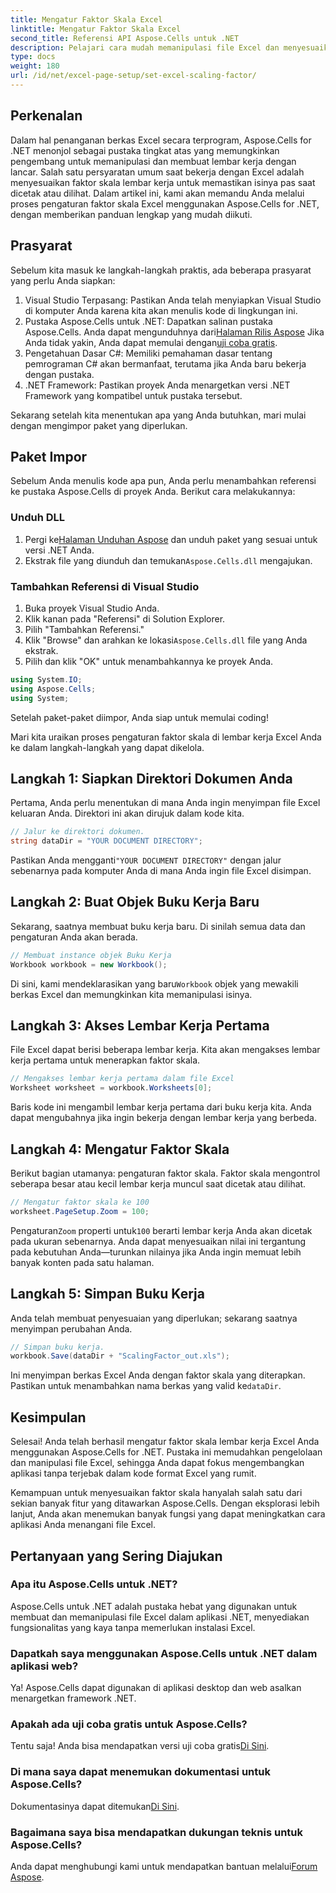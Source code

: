 ```yaml
---
title: Mengatur Faktor Skala Excel
linktitle: Mengatur Faktor Skala Excel
second_title: Referensi API Aspose.Cells untuk .NET
description: Pelajari cara mudah memanipulasi file Excel dan menyesuaikan faktor skala menggunakan Aspose.Cells untuk .NET.
type: docs
weight: 180
url: /id/net/excel-page-setup/set-excel-scaling-factor/
---
```

## Perkenalan

Dalam hal penanganan berkas Excel secara terprogram, Aspose.Cells for .NET menonjol sebagai pustaka tingkat atas yang memungkinkan pengembang untuk memanipulasi dan membuat lembar kerja dengan lancar. Salah satu persyaratan umum saat bekerja dengan Excel adalah menyesuaikan faktor skala lembar kerja untuk memastikan isinya pas saat dicetak atau dilihat. Dalam artikel ini, kami akan memandu Anda melalui proses pengaturan faktor skala Excel menggunakan Aspose.Cells for .NET, dengan memberikan panduan lengkap yang mudah diikuti.

## Prasyarat

Sebelum kita masuk ke langkah-langkah praktis, ada beberapa prasyarat yang perlu Anda siapkan:

1. Visual Studio Terpasang: Pastikan Anda telah menyiapkan Visual Studio di komputer Anda karena kita akan menulis kode di lingkungan ini.
2.  Pustaka Aspose.Cells untuk .NET: Dapatkan salinan pustaka Aspose.Cells. Anda dapat mengunduhnya dari[Halaman Rilis Aspose](https://releases.aspose.com/cells/net/) Jika Anda tidak yakin, Anda dapat memulai dengan[uji coba gratis](https://releases.aspose.com/).
3. Pengetahuan Dasar C#: Memiliki pemahaman dasar tentang pemrograman C# akan bermanfaat, terutama jika Anda baru bekerja dengan pustaka.
4. .NET Framework: Pastikan proyek Anda menargetkan versi .NET Framework yang kompatibel untuk pustaka tersebut.

Sekarang setelah kita menentukan apa yang Anda butuhkan, mari mulai dengan mengimpor paket yang diperlukan.

## Paket Impor

Sebelum Anda menulis kode apa pun, Anda perlu menambahkan referensi ke pustaka Aspose.Cells di proyek Anda. Berikut cara melakukannya:

### Unduh DLL

1.  Pergi ke[Halaman Unduhan Aspose](https://releases.aspose.com/cells/net/) dan unduh paket yang sesuai untuk versi .NET Anda.
2.  Ekstrak file yang diunduh dan temukan`Aspose.Cells.dll` mengajukan.

### Tambahkan Referensi di Visual Studio

1. Buka proyek Visual Studio Anda.
2. Klik kanan pada "Referensi" di Solution Explorer.
3. Pilih "Tambahkan Referensi." 
4.  Klik "Browse" dan arahkan ke lokasi`Aspose.Cells.dll` file yang Anda ekstrak.
5. Pilih dan klik "OK" untuk menambahkannya ke proyek Anda.

```csharp
using System.IO;
using Aspose.Cells;
using System;
```

Setelah paket-paket diimpor, Anda siap untuk memulai coding!

Mari kita uraikan proses pengaturan faktor skala di lembar kerja Excel Anda ke dalam langkah-langkah yang dapat dikelola.

## Langkah 1: Siapkan Direktori Dokumen Anda

Pertama, Anda perlu menentukan di mana Anda ingin menyimpan file Excel keluaran Anda. Direktori ini akan dirujuk dalam kode kita. 

```csharp
// Jalur ke direktori dokumen.
string dataDir = "YOUR DOCUMENT DIRECTORY";
```

Pastikan Anda mengganti`"YOUR DOCUMENT DIRECTORY"` dengan jalur sebenarnya pada komputer Anda di mana Anda ingin file Excel disimpan.

## Langkah 2: Buat Objek Buku Kerja Baru

Sekarang, saatnya membuat buku kerja baru. Di sinilah semua data dan pengaturan Anda akan berada.

```csharp
// Membuat instance objek Buku Kerja
Workbook workbook = new Workbook();
```

 Di sini, kami mendeklarasikan yang baru`Workbook` objek yang mewakili berkas Excel dan memungkinkan kita memanipulasi isinya.

## Langkah 3: Akses Lembar Kerja Pertama

File Excel dapat berisi beberapa lembar kerja. Kita akan mengakses lembar kerja pertama untuk menerapkan faktor skala.

```csharp
// Mengakses lembar kerja pertama dalam file Excel
Worksheet worksheet = workbook.Worksheets[0];
```

Baris kode ini mengambil lembar kerja pertama dari buku kerja kita. Anda dapat mengubahnya jika ingin bekerja dengan lembar kerja yang berbeda.

## Langkah 4: Mengatur Faktor Skala

Berikut bagian utamanya: pengaturan faktor skala. Faktor skala mengontrol seberapa besar atau kecil lembar kerja muncul saat dicetak atau dilihat.

```csharp
// Mengatur faktor skala ke 100
worksheet.PageSetup.Zoom = 100;
```

 Pengaturan`Zoom` properti untuk`100` berarti lembar kerja Anda akan dicetak pada ukuran sebenarnya. Anda dapat menyesuaikan nilai ini tergantung pada kebutuhan Anda—turunkan nilainya jika Anda ingin memuat lebih banyak konten pada satu halaman.

## Langkah 5: Simpan Buku Kerja

Anda telah membuat penyesuaian yang diperlukan; sekarang saatnya menyimpan perubahan Anda.

```csharp
// Simpan buku kerja.
workbook.Save(dataDir + "ScalingFactor_out.xls");
```

 Ini menyimpan berkas Excel Anda dengan faktor skala yang diterapkan. Pastikan untuk menambahkan nama berkas yang valid ke`dataDir`.

## Kesimpulan

Selesai! Anda telah berhasil mengatur faktor skala lembar kerja Excel Anda menggunakan Aspose.Cells for .NET. Pustaka ini memudahkan pengelolaan dan manipulasi file Excel, sehingga Anda dapat fokus mengembangkan aplikasi tanpa terjebak dalam kode format Excel yang rumit.

Kemampuan untuk menyesuaikan faktor skala hanyalah salah satu dari sekian banyak fitur yang ditawarkan Aspose.Cells. Dengan eksplorasi lebih lanjut, Anda akan menemukan banyak fungsi yang dapat meningkatkan cara aplikasi Anda menangani file Excel.

## Pertanyaan yang Sering Diajukan

### Apa itu Aspose.Cells untuk .NET?  
Aspose.Cells untuk .NET adalah pustaka hebat yang digunakan untuk membuat dan memanipulasi file Excel dalam aplikasi .NET, menyediakan fungsionalitas yang kaya tanpa memerlukan instalasi Excel.

### Dapatkah saya menggunakan Aspose.Cells untuk .NET dalam aplikasi web?  
Ya! Aspose.Cells dapat digunakan di aplikasi desktop dan web asalkan menargetkan framework .NET.

### Apakah ada uji coba gratis untuk Aspose.Cells?  
 Tentu saja! Anda bisa mendapatkan versi uji coba gratis[Di Sini](https://releases.aspose.com/).

### Di mana saya dapat menemukan dokumentasi untuk Aspose.Cells?  
 Dokumentasinya dapat ditemukan[Di Sini](https://reference.aspose.com/cells/net/).

### Bagaimana saya bisa mendapatkan dukungan teknis untuk Aspose.Cells?  
 Anda dapat menghubungi kami untuk mendapatkan bantuan melalui[Forum Aspose](https://forum.aspose.com/c/cells/9).